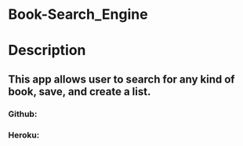 # Book-Search_Engine

# Description
## This app allows user to search for any kind of book, save, and create a list.

### Github:

### Heroku:
